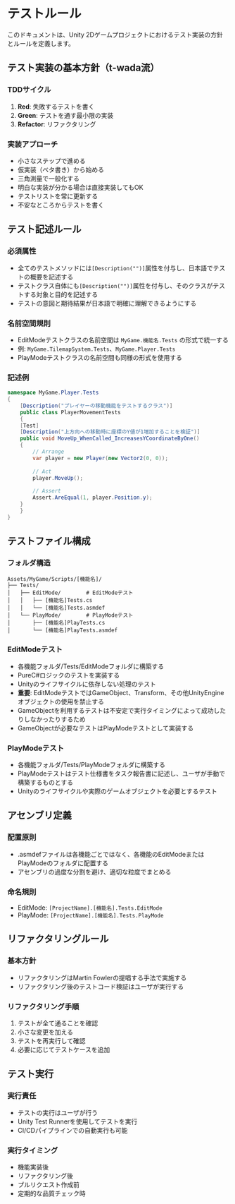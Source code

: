 # テストルール

このドキュメントは、Unity 2Dゲームプロジェクトにおけるテスト実装の方針とルールを定義します。

## テスト実装の基本方針（t-wada流）

### TDDサイクル
1. **Red**: 失敗するテストを書く
2. **Green**: テストを通す最小限の実装
3. **Refactor**: リファクタリング

### 実装アプローチ
- 小さなステップで進める
- 仮実装（ベタ書き）から始める
- 三角測量で一般化する
- 明白な実装が分かる場合は直接実装してもOK
- テストリストを常に更新する
- 不安なところからテストを書く

## テスト記述ルール

### 必須属性
- 全てのテストメソッドには`[Description("")]`属性を付与し、日本語でテストの概要を記述する
- テストクラス自体にも`[Description("")]`属性を付与し、そのクラスがテストする対象と目的を記述する
- テストの意図と期待結果が日本語で明確に理解できるようにする

### 名前空間規則
- EditModeテストクラスの名前空間は `MyGame.機能名.Tests` の形式で統一する
- 例: `MyGame.TilemapSystem.Tests`、`MyGame.Player.Tests`
- PlayModeテストクラスの名前空間も同様の形式を使用する

### 記述例
```csharp
namespace MyGame.Player.Tests
{
    [Description("プレイヤーの移動機能をテストするクラス")]
    public class PlayerMovementTests
    {
    [Test]
    [Description("上方向への移動時に座標のY値が1増加することを検証")]
    public void MoveUp_WhenCalled_IncreasesYCoordinateByOne()
    {
        // Arrange
        var player = new Player(new Vector2(0, 0));
        
        // Act
        player.MoveUp();
        
        // Assert
        Assert.AreEqual(1, player.Position.y);
    }
    }
}
```

## テストファイル構成

### フォルダ構造
```
Assets/MyGame/Scripts/[機能名]/
├── Tests/
│   ├── EditMode/        # EditModeテスト
│   │   ├── [機能名]Tests.cs
│   │   └── [機能名]Tests.asmdef
│   └── PlayMode/        # PlayModeテスト
│       ├── [機能名]PlayTests.cs
│       └── [機能名]PlayTests.asmdef
```

### EditModeテスト
- 各機能フォルダ/Tests/EditModeフォルダに構築する
- PureC#ロジックのテストを実装する
- Unityのライフサイクルに依存しない処理のテスト
- **重要**: EditModeテストではGameObject、Transform、その他UnityEngineオブジェクトの使用を禁止する
- GameObjectを利用するテストは不安定で実行タイミングによって成功したりしなかったりするため
- GameObjectが必要なテストはPlayModeテストとして実装する

### PlayModeテスト
- 各機能フォルダ/Tests/PlayModeフォルダに構築する
- PlayModeテストはテスト仕様書をタスク報告書に記述し、ユーザが手動で構築するものとする
- Unityのライフサイクルや実際のゲームオブジェクトを必要とするテスト

## アセンブリ定義

### 配置原則
- .asmdefファイルは各機能ごとではなく、各機能のEditModeまたはPlayModeのフォルダに配置する
- アセンブリの過度な分割を避け、適切な粒度でまとめる

### 命名規則
- EditMode: `[ProjectName].[機能名].Tests.EditMode`
- PlayMode: `[ProjectName].[機能名].Tests.PlayMode`

## リファクタリングルール

### 基本方針
- リファクタリングはMartin Fowlerの提唱する手法で実施する
- リファクタリング後のテストコード検証はユーザが実行する

### リファクタリング手順
1. テストが全て通ることを確認
2. 小さな変更を加える
3. テストを再実行して確認
4. 必要に応じてテストケースを追加

## テスト実行

### 実行責任
- テストの実行はユーザが行う
- Unity Test Runnerを使用してテストを実行
- CI/CDパイプラインでの自動実行も可能

### 実行タイミング
- 機能実装後
- リファクタリング後
- プルリクエスト作成前
- 定期的な品質チェック時